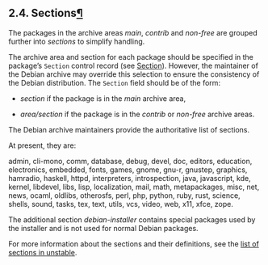 

## 2.4. Sections[¶](https://www.debian.org/doc/debian-policy/ch-archive.html#s-subsections#sections "Permalink to this headline")

The packages in the archive areas _main_, _contrib_ and _non-free_ are grouped further into _sections_ to simplify handling.

The archive area and section for each package should be specified in the package’s `Section` control record (see [Section](https://www.debian.org/doc/debian-policy/ch-archive.html#s-subsectionsch-controlfields.html#s-f-section)). However, the maintainer of the Debian archive may override this selection to ensure the consistency of the Debian distribution. The `Section` field should be of the form:

-   _section_ if the package is in the _main_ archive area,
    
-   _area/section_ if the package is in the _contrib_ or _non-free_ archive areas.
    

The Debian archive maintainers provide the authoritative list of sections. 

At present, they are: 

admin, cli-mono, comm, database, debug, devel, doc, editors, education, electronics, embedded, fonts, games, gnome, gnu-r, gnustep, graphics, hamradio, haskell, httpd, interpreters, introspection, java, javascript, kde, kernel, libdevel, libs, lisp, localization, mail, math, metapackages, misc, net, news, ocaml, oldlibs, otherosfs, perl, php, python, ruby, rust, science, shells, sound, tasks, tex, text, utils, vcs, video, web, x11, xfce, zope. 


The additional section _debian-installer_ contains special packages used by the installer and is not used for normal Debian packages.

For more information about the sections and their definitions, see the [list of sections in unstable](https://packages.debian.org/unstable/).
